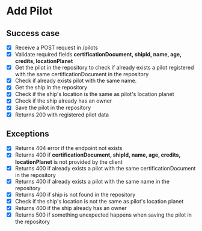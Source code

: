 # Add Pilot

## Success case
- [x] Receive a POST request in /pilots
- [x] Validate required fields **certificationDocument, shipId, name, age, credits, locationPlanet**
- [x] Get the pilot in the repository to check if already exists a pilot registered with the same certificationDocument in the repository
- [x] Check if already exists pilot with the same name.
- [x] Get the ship in the repository
- [x] Check if the ship's location is the same as pilot's location planet
- [x] Check if the ship already has an owner
- [x] Save the pilot in the repository
- [x] Returns 200 with registered pilot data

## Exceptions
- [x] Returns 404 error if the endpoint not exists
- [x] Returns 400 if **certificationDocument, shipId, name, age, credits, locationPlanet** is not provided by the client
- [x] Returns 400 if already exists a pilot with the same certificationDocument in the repository
- [x] Returns 400 if already exists a pilot with the same name in the repository
- [x] Returns 400 if ship is not found in the repository
- [x] Check if the ship's location is not the same as pilot's location planet
- [x] Returns 400 if the ship already has an owner
- [x] Returns 500 if something unexpected happens when saving the pilot in the repository